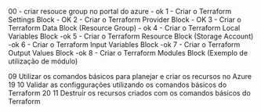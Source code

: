 
00 - criar resouce group no portal do azure - ok
1 - Criar o Terraform Settings Block   - OK
2 - Criar o Terraform Provider Block   - OK
3 - Criar o Terraform Data Block (Resource Group) - ok
4 - Criar o Terraform Local Variables Block -ok
5 - Criar o Terraform Resource Block (Storage Account) -ok
6 - Criar o Terraform Input Variables Block -ok
7 - Criar o Terraform Output Values Block -ok
8 - Criar o Terraform Modules Block (Exemplo de utilização de módulo)


09 Utilizar os comandos básicos para planejar e criar os recursos no Azure
19 10 Validar as configgurações utilizando os comandos básicos do Terraform
20 11 Destruir os recursos criados com os comandos básicos do Terraform